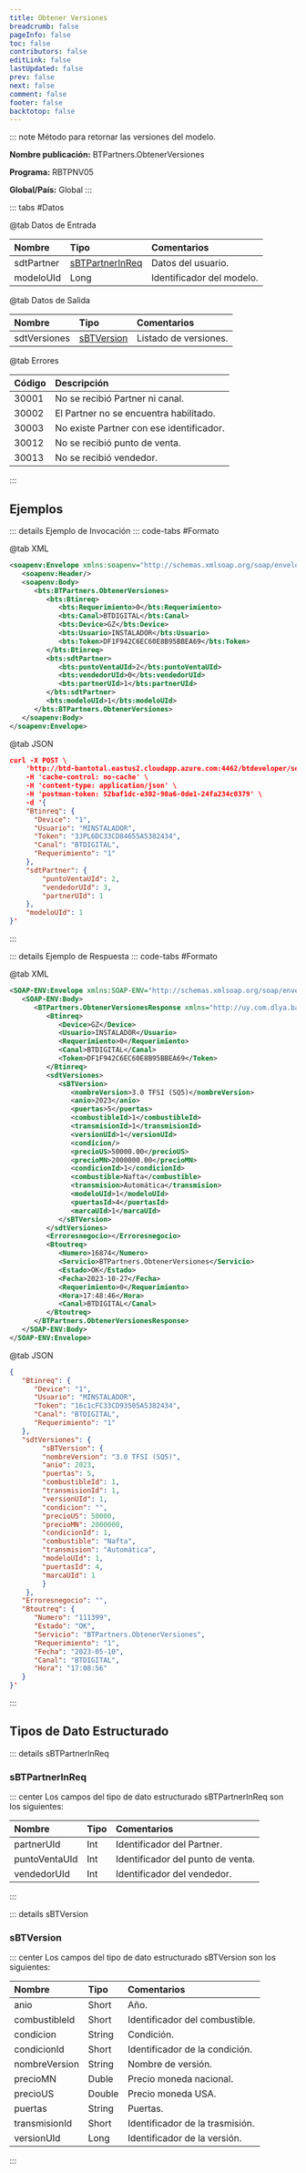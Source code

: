 ```yaml
---
title: Obtener Versiones
breadcrumb: false
pageInfo: false
toc: false
contributors: false
editLink: false
lastUpdated: false
prev: false
next: false
comment: false
footer: false
backtotop: false
---
```


<!-- ABRE DATOS DEL MÉTODO -->
::: note Método para retornar las versiones del modelo.

**Nombre publicación:** BTPartners.ObtenerVersiones

**Programa:** RBTPNV05

**Global/País:** Global
:::
<!-- CIERRA DATOS DEL MÉTODO -->

<!-- ABRE TABLA DE DATOS -->
::: tabs #Datos 

@tab Datos de Entrada

Nombre | Tipo | Comentarios
:--------- | :--------- | :---------
sdtPartner | [sBTPartnerInReq](#sbtpartnerinreq) | Datos del usuario.
modeloUId | Long | Identificador del modelo.

@tab Datos de Salida

Nombre | Tipo | Comentarios
:--------- | :----------- | :-----------
sdtVersiones | [sBTVersion](#sbtversion) | Listado de versiones.

@tab Errores

Código | Descripción
:--------- | :-----------
30001 | No se recibió Partner ni canal.
30002 | El Partner no se encuentra habilitado.
30003 | No existe Partner con ese identificador.
30012 | No se recibió punto de venta.
30013 | No se recibió vendedor.
::: 
<!-- CIERRA TABLA DE DATOS -->

## **Ejemplos**

<!-- ABRE EJEMPLO DE INVOCACIÓN -->
::: details Ejemplo de Invocación 
::: code-tabs #Formato

@tab XML
```xml
<soapenv:Envelope xmlns:soapenv="http://schemas.xmlsoap.org/soap/envelope/" xmlns:bts="http://uy.com.dlya.bantotal/BTSOA/">
   <soapenv:Header/>
   <soapenv:Body>
      <bts:BTPartners.ObtenerVersiones>
         <bts:Btinreq>
            <bts:Requerimiento>0</bts:Requerimiento>
            <bts:Canal>BTDIGITAL</bts:Canal>
            <bts:Device>GZ</bts:Device>
            <bts:Usuario>INSTALADOR</bts:Usuario>
            <bts:Token>DF1F942C6EC60E8B95BBEA69</bts:Token>
         </bts:Btinreq>
         <bts:sdtPartner>
            <bts:puntoVentaUId>2</bts:puntoVentaUId>
            <bts:vendedorUId>0</bts:vendedorUId>
            <bts:partnerUId>1</bts:partnerUId>
         </bts:sdtPartner>
         <bts:modeloUId>1</bts:modeloUId>
      </bts:BTPartners.ObtenerVersiones>
   </soapenv:Body>
</soapenv:Envelope>
```

@tab JSON
```json
curl -X POST \
	'http://btd-bantotal.eastus2.cloudapp.azure.com:4462/btdeveloper/servlet/com.dlya.bantotal.odwsbt_BTPartners?ObtenerVersiones' \
	-H 'cache-control: no-cache' \
	-H 'content-type: application/json' \
	-H 'postman-token: 52baf1dc-e302-90a6-0de1-24fa234c0379' \
	-d '{
	"Btinreq": {
	  "Device": "1",
	  "Usuario": "MINSTALADOR",
	  "Token": "3JPL6DC33CD84655A5382434",
	  "Canal": "BTDIGITAL",
	  "Requerimiento": "1"
	},
    "sdtPartner": {
        "puntoVentaUId": 2,
        "vendedorUId": 3,
        "partnerUId": 1
    },
    "modeloUId": 1
}'
```
:::
<!-- CIERRA EJEMPLO DE INVOCACIÓN -->

<!-- ABRE EJEMPLO DE RESPUESTA -->
::: details Ejemplo de Respuesta 
::: code-tabs #Formato

@tab XML
```xml
<SOAP-ENV:Envelope xmlns:SOAP-ENV="http://schemas.xmlsoap.org/soap/envelope/" xmlns:xsd="http://www.w3.org/2001/XMLSchema" xmlns:SOAP-ENC="http://schemas.xmlsoap.org/soap/encoding/" xmlns:xsi="http://www.w3.org/2001/XMLSchema-instance">
   <SOAP-ENV:Body>
      <BTPartners.ObtenerVersionesResponse xmlns="http://uy.com.dlya.bantotal/BTSOA/">
         <Btinreq>
            <Device>GZ</Device>
            <Usuario>INSTALADOR</Usuario>
            <Requerimiento>0</Requerimiento>
            <Canal>BTDIGITAL</Canal>
            <Token>DF1F942C6EC60E8B95BBEA69</Token>
         </Btinreq>
         <sdtVersiones>
            <sBTVersion>
               <nombreVersion>3.0 TFSI (SQ5)</nombreVersion>
               <anio>2023</anio>
               <puertas>5</puertas>
               <combustibleId>1</combustibleId>
               <transmisionId>1</transmisionId>
               <versionUId>1</versionUId>
               <condicion/>
               <precioUS>50000.00</precioUS>
               <precioMN>2000000.00</precioMN>
               <condicionId>1</condicionId>
               <combustible>Nafta</combustible>
               <transmision>Automática</transmision>
               <modeloUId>1</modeloUId>
               <puertasId>4</puertasId>
               <marcaUId>1</marcaUId>
            </sBTVersion>
         </sdtVersiones>
         <Erroresnegocio></Erroresnegocio>
         <Btoutreq>
            <Numero>16874</Numero>
            <Servicio>BTPartners.ObtenerVersiones</Servicio>
            <Estado>OK</Estado>
            <Fecha>2023-10-27</Fecha>
            <Requerimiento>0</Requerimiento>
            <Hora>17:48:46</Hora>
            <Canal>BTDIGITAL</Canal>
         </Btoutreq>
      </BTPartners.ObtenerVersionesResponse>
   </SOAP-ENV:Body>
</SOAP-ENV:Envelope>
```

@tab JSON
```json
{
   "Btinreq": {
      "Device": "1",
      "Usuario": "MINSTALADOR",
      "Token": "16c1cFC33CD93505A5382434",
      "Canal": "BTDIGITAL",
      "Requerimiento": "1"
   },
   "sdtVersiones": {
        "sBTVersion": {
        "nombreVersion": "3.0 TFSI (SQ5)",
        "anio": 2023,
        "puertas": 5,
        "combustibleId": 1,
        "transmisionId": 1,
        "versionUId": 1,
        "condicion": "",
        "precioUS": 50000,
        "precioMN": 2000000,
        "condicionId": 1,
        "combustible": "Nafta",
        "transmision": "Automática",
        "modeloUId": 1,
        "puertasId": 4,
        "marcaUId": 1
        }
    },
   "Erroresnegocio": "",
   "Btoutreq": {
      "Numero": "111399",
      "Estado": "OK",
      "Servicio": "BTPartners.ObtenerVersiones",
      "Requerimiento": "1",
      "Fecha": "2023-05-10",
      "Canal": "BTDIGITAL",
      "Hora": "17:08:56"
   }
}'
```
::: 
<!-- CIERRA EJEMPLO DE RESPUESTA -->

## **Tipos de Dato Estructurado**

<!-- ABRE SDT -->

::: details sBTPartnerInReq  

### sBTPartnerInReq

::: center 
Los campos del tipo de dato estructurado sBTPartnerInReq son los siguientes: 

Nombre | Tipo | Comentarios 
:--------- | :----------- | :----------- 
partnerUId | Int | Identificador del Partner.
puntoVentaUId | Int | Identificador del punto de venta.
vendedorUId | Int | Identificador del vendedor.
:::

::: details sBTVersion  

### sBTVersion

::: center 
Los campos del tipo de dato estructurado sBTVersion son los siguientes: 

Nombre | Tipo | Comentarios 
:--------- | :----------- | :----------- 
anio | Short | Año.
combustibleId | Short | Identificador del combustible.
condicion | String | Condición.
condicionId | Short | Identificador de la condición.
nombreVersion | String | Nombre de versión.
precioMN | Duble | Precio moneda nacional.
precioUS | Double | Precio moneda USA.
puertas | String | Puertas.
transmisionId | Short | Identificador de la trasmisión.
versionUId | Long | Identificador de la versión.
:::
<!-- CIERRA SDT -->